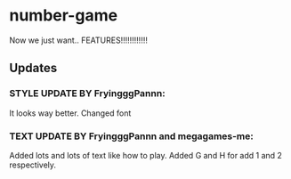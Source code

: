 # number-game
Now we just want.. FEATURES!!!!!!!!!!!!
## Updates
### STYLE UPDATE BY FryingggPannn:
It looks way better.
Changed font
### TEXT UPDATE BY FryingggPannn and megagames-me:
Added lots and lots of text like how to play.
Added G and H for add 1 and 2 respectively.
